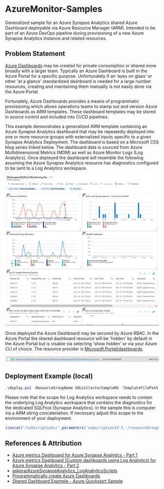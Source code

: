# AzureMonitor-Samples

Generalized sample for an Azure Synapse Analytics shared Azure Dashboard deployable via Azure Resource Manager (ARM). Intended to be part of an Azure DevOps pipeline during provisioning of a new Azure Synapse Analytics instance and related resources.

## Problem Statement

[Azure Dashboards](https://docs.microsoft.com/en-us/azure/azure-portal/azure-portal-dashboards) may be created for private consumption or shared more broadly with a larger team. Typically an Azure Dashboard is built in the Azure Portal for a specific purpose. Unfortunately if an 'eyes on glass' or other 'at a glance' standardized dashboard is needed for a large number resources, creating and maintaining them manually is not easily done via the Azure Portal.

Fortunately, Azure Dashboards provides a means of programmatic provisioning which allows operations teams to stamp out and version Azure Dashboards as ARM templates. These dashboard templates may be stored in source control and included into CI/CD pipelines.

This example demonstrates a generalized ARM template containing an Azure Synapse Analytics dashboard that may be repeatedly deployed into one or more resource groups with externalized inputs specific to a given Synapse Analytics Deployment. The dashboard is based on a Microsoft CSS blog series linked below. The dashboard data is sourced from Azure Multidimensional Metrics (MDM) as well as Azure Monitor Logs (Log Analytics). Once deployed the dashboard will resemble the following assuming the Azure Synapse Analytics resource has diagnostics configured to be sent to a Log Analytics workspace.

![](resources/dashboard.png?raw=true)

Once deployed the Azure Dashboard may be secured by Azure RBAC. In the Azure Portal the shared dashboard resource  will be 'hidden' by default in the Azure Portal but is visable via selecting 'show hidden' or via your Azure CLI of choice. The resource provider is [Microsoft.Portal/dashboards](https://docs.microsoft.com/en-us/azure/templates/microsoft.portal/dashboards).

![](resources/azdashboardrp.png)

## Deployment Example (local)

```PowerShell
.\deploy.ps1 -ResourceGroupName SQLCollectorSampleRG -TemplateFilePath .\azuredeploy.json -TemplateParameterFilePath .\azuredeploy.parameters.json
```

Please note that the scope for Log Analytics workspace needs to contain the underlying Log Analytics workspace that contains the diagnostics for the dedicated SQLPool (Synapse Analytics). In the sample this is computer via a ARM stirng concatenation. If necessary adjust this scope to the environment of your deployment.

```Javascript
[concat('/subscriptions/',parameters('subscriptionId'),'/resourceGroups/',parameters('resourceGroupName'),'/providers/Microsoft.Sql/servers/',parameters('sqlpoolservername'),'/databases/',parameters('synapseDatabaseName'))]
```

## References & Attribution
- [Azure metrics Dashboard for Azure Synapse Analytics - Part 1](https://techcommunity.microsoft.com/t5/azure-synapse-analytics/azure-metrics-dashboard-for-azure-synapse-analytics-part-1/ba-p/2016393)
- [Azure metrics Dashboard (Custom dashboards using Log Analytics) for Azure Synapse Analytics - Part 2](https://techcommunity.microsoft.com/t5/azure-synapse-analytics/azure-metrics-dashboard-custom-dashboards-using-log-analytics/ba-p/2016426)
- [askpra/AzureSynapseAnalytics_LogAnalyticsScripts](https://github.com/askpra/AzureSynapseAnalytics_LogAnalyticsScripts)
- [Programmatically create Azure Dashboards](https://docs.microsoft.com/en-us/azure/azure-portal/azure-portal-dashboards-create-programmatically#create-a-template-from-the-json)
- [Shared Dashboard Example - Azure Quickstart Sample](https://github.com/Azure/azure-quickstart-templates/tree/master/101-default-shared-dashboard)
